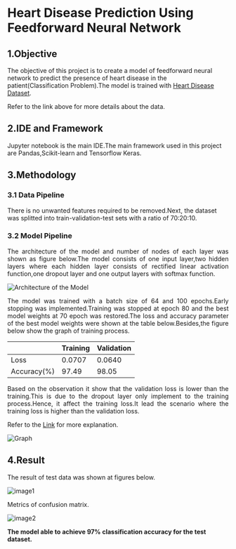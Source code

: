 # Heart Disease Prediction Using Feedforward Neural Network

## 1.Objective
The objective of this project is to create a model of feedforward neural network to predict the presence of heart disease in the patient(Classification Problem).The model is trained with [Heart Disease Dataset](https://www.kaggle.com/datasets/johnsmith88/heart-disease-dataset).

Refer to the link above for more details about the data.

## 2.IDE and Framework
Jupyter notebook is the main IDE.The main framework used in this project are Pandas,Scikit-learn and Tensorflow Keras.


## 3.Methodology
### 3.1 Data Pipeline
There is no unwanted features required to be removed.Next, the dataset was splitted into train-validation-test sets with a ratio of 70:20:10.

### 3.2 Model Pipeline 
<p align="justify"> 
The architecture of the model and number of nodes of each layer was shown as figure below.The model consists of one input layer,two hidden layers where each hidden layer consists of rectified linear activation function,one dropout layer and one output layers with softmax function.</p>

![Architecture of the Model](https://user-images.githubusercontent.com/109932205/181147681-4806872a-c84d-4371-bb00-2be96fbe3779.png)

<p align="justify"> 
The model was trained with a batch size of 64 and 100 epochs.Early stopping was implemented.Training was stopped at epoch 80 and the best model weights at 70 epoch was restored.The loss and accuracy parameter of the best model weights were shown at the table below.Besides,the figure below show the graph of training process.</p>

|             | Training | Validation |
| ----------- | -------- | ---------- |
| Loss        | 0.0707   | 0.0640     |
| Accuracy(%) | 97.49    | 98.05      |

<p align="justify"> 
Based on the observation it show that the validation loss is lower than the training.This is due to the dropout layer only implement to the training process.Hence, it affect the training loss.It lead the scenario where the training loss is higher than the validation loss.</p>

Refer to the [Link](https://towardsdatascience.com/what-your-validation-loss-is-lower-than-your-training-loss-this-is-why-5e92e0b1747e#:~:text=Sometimes%20data%20scientists%20come%20across,we%20observe%20higher%20training%20loss.) for more explanation.


![Graph](https://user-images.githubusercontent.com/109932205/181149306-644ef844-2088-4615-ab5a-3f7916ab880f.png)



## 4.Result 
The result of test data was shown at figures below. 

![image1](https://user-images.githubusercontent.com/109932205/181150216-6873f1af-7315-42a8-9e73-760dbc551e6b.png)



Metrics of confusion matrix. 

![image2](https://user-images.githubusercontent.com/109932205/181150226-70b13714-a0e6-45f1-aa95-af747e331977.png)

**The model able to achieve 97% classification accuracy for the test dataset.**





